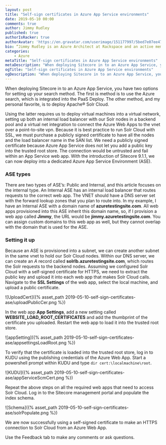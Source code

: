 ```yaml
---
layout: post
title: "Self-sign certificates in Azure App Service environments"
date: 2019-05-10 00:00
comments: true
author: Jimmy Rudley
published: true
authorIsRacker: true
authorAvatar: 'https://en.gravatar.com/userimage/151177997/5bed7e07ee47533cbd34b951d463bcb7.jpg'
bio: “Jimmy Rudley is an Azure Architect at Rackspace and an active member of the Azure community. He focuses on solving large and complex architecture and automation problems within Azure."
categories:
    - Azure
metaTitle: "Self-sign certificates in Azure App Service environments"
metaDescription: "When deploying Sitecore in to an Azure App Service, you have two options for setting up your search method."
ogTitle: "Self-sign certificates in Azure App Service environments"
ogDescription: "When deploying Sitecore in to an Azure App Service, you have two options for setting up your search method."
---
```


When deploying Sitecore in to an Azure App Service, you have two options for
setting up your search method. The first is method is to use the Azure search,
which is integrated into the PaaS Deploy. The other method, and my personal
favorite, is to deploy Apache&reg; Solr Cloud.

<!-- more -->

Using the latter requires us to deploy virtual machines into a virtual network,
setting up both an internal load balancer with our Solr nodes in a backend pool
and a virtual net integration to connect the Azure Web Apps to the vnet over a
point-to-site vpn. Because it is best practice to run Solr Cloud with SSL, we
must purchase a publicly signed certificate to have all the nodes and the load
balancer name in the SAN list. We need a publicly signed certificate because
Azure App Service does not let you add a public key into the trusted root store.
The connection would be untrusted and fail within an App Service web app. With
the introduction of Sitecore 9.1.1, we can now deploy into a dedicated Azure App
Service Environment (ASE).

### ASE types

There are two types of ASE’s: Public and Internal, and this article focuses on
the internal type. An Internal ASE has an internal load balancer that routes
requests to the correct web app. The VNET should have a DNS server set with the
forward lookup zones that you plan to route into. In my example, I have an Internal
ASE with a domain name of **azuretestingsite.com**. All web apps provisioned
into this ASE inherit this domain name, so, if I provision a web app called
**Jimmy**, the URL would be **jimmy.azuretestingsite.com**. You can assign
custom domains to this web app as well, but they cannot overlap with the domain
that is used for the ASE.

### Setting it up

Because an ASE is provisioned into a subnet, we can create another subnet in the
same vnet to hold our Solr Cloud nodes. Within our DNS server, we can create an
*A* record called **solrlb.azuretestingsite.com**, which routes the Solr requests
to the backend nodes. Assuming we configured Solr Cloud with a self-signed
certificate for HTTPS, we need to extract the public key and upload it into each
web app that makes Solr Cloud calls. Navigate to the **SSL Settings** of the web
app, select the local machine, and upload a public certificate.

![UploadCert]({% asset_path 2019-05-10-self-sign-certificates-ase/uploadPublicCer.png %})

In the web app **App Settings**, add a new setting called
**WEBSITE\_LOAD\_ROOT\_CERTIFICATES** and add the thumbprint of the certificate
you uploaded. Restart the web app to load it into the trusted root store.

![appSetting]({% asset_path 2019-05-10-self-sign-certificates-ase/appsettingsLoadRoot.png %})

To verify that the certificate is loaded into the trusted root store, log in to
KUDU using the publishing credentials of the Azure Web App. Start a powershell
prompt within KUDU and type ``dir cert:\localmachine\root``.

![KUDU]({% asset_path 2019-05-10-self-sign-certificates-ase/appServiceScmCert.png %})

Repeat the above steps on all the required web apps that need to access Solr
Cloud. Log in to the Sitecore management portal and populate the index schema.

![Schema]({% asset_path 2019-05-10-self-sign-certificates-ase/solrPopulate.png %})

We are now successfully using a self-signed certificate to make an HTTPS
connection to Solr Cloud from an Azure Web App.

Use the Feedback tab to make any comments or ask questions.
